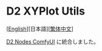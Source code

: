 # D2 XYPlot Utils

[<a href="README.md">English</a>][日本語][<a href="README_zh.md">繁体中文</a>]

[D2 Nodes ComfyUI](https://github.com/da2el-ai/D2-nodes-ComfyUI) に統合しました。

